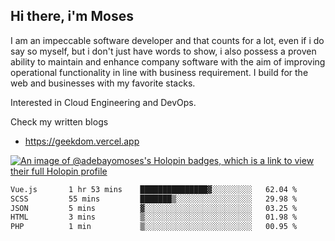 ## Hi there, i'm Moses

I am an impeccable software developer and that counts for a lot, even if i do say so myself, but i don't just have words to show, i also possess a proven ability to maintain and enhance company software with the aim of improving operational functionality in line with business requirement. I build for the web and businesses with my favorite stacks.

Interested in Cloud Engineering and DevOps.

Check my written blogs
- https://geekdom.vercel.app

[![An image of @adebayomoses's Holopin badges, which is a link to view their full Holopin profile](https://holopin.me/adebayomoses)](https://holopin.io/@adebayomoses)

<!--START_SECTION:waka-->

```txt
Vue.js       1 hr 53 mins    ███████████████▓░░░░░░░░░   62.04 %
SCSS         55 mins         ███████▒░░░░░░░░░░░░░░░░░   29.98 %
JSON         5 mins          ▓░░░░░░░░░░░░░░░░░░░░░░░░   03.25 %
HTML         3 mins          ▒░░░░░░░░░░░░░░░░░░░░░░░░   01.98 %
PHP          1 min           ▒░░░░░░░░░░░░░░░░░░░░░░░░   00.95 %
```

<!--END_SECTION:waka-->

